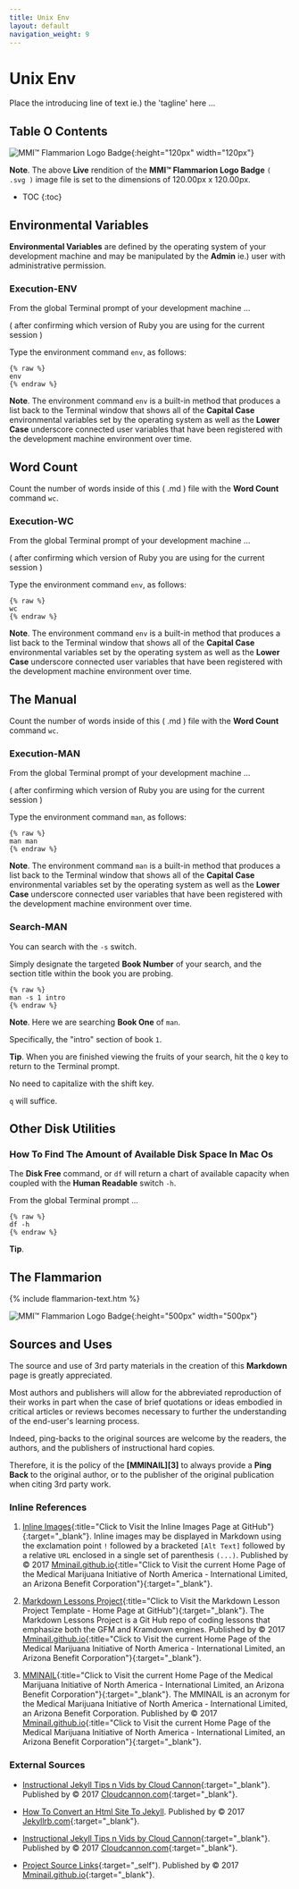 ```yaml
---
title: Unix Env
layout: default
navigation_weight: 9
---
```

# Unix Env

Place the introducing line of text ie.) the 'tagline' here ...

## Table O Contents

![MMI™ Flammarion Logo Badge](../assets/img/MMI-Medmj-Org-Got-Tree-Flammarion-Person-Through-Celestial-Sphere-circle-725-x-725.svg){:height="120px" width="120px"}

**Note**. The above **Live** rendition of the **MMI™ Flammarion Logo Badge** `( .svg )` image file is set to the dimensions of 120.00px x 120.00px.

- TOC
{:toc}

## Environmental Variables

**Environmental Variables** are defined by the operating system of your development machine and may be manipulated by the **Admin** ie.) user with administrative permission.

### Execution-ENV

From the global Terminal prompt of your development machine ...

( after confirming which version of Ruby you are using for the current session )

Type the environment command `env`, as follows:

```liquid
{% raw %}
env
{% endraw %}
```

**Note**. The environment command `env` is a built-in method that produces a list back to the Terminal window that shows all of the **Capital Case** environmental variables set by the operating system as well as the **Lower Case** underscore connected user variables that have been registered with the development machine environment over time.

## Word Count

Count the number of words inside of this ( .md ) file with the **Word Count** command `wc`.

### Execution-WC

From the global Terminal prompt of your development machine ...

( after confirming which version of Ruby you are using for the current session )

Type the environment command `env`, as follows:

```liquid
{% raw %}
wc
{% endraw %}
```

**Note**. The environment command `env` is a built-in method that produces a list back to the Terminal window that shows all of the **Capital Case** environmental variables set by the operating system as well as the **Lower Case** underscore connected user variables that have been registered with the development machine environment over time.

## The Manual

Count the number of words inside of this ( .md ) file with the **Word Count** command `wc`.

### Execution-MAN

From the global Terminal prompt of your development machine ...

( after confirming which version of Ruby you are using for the current session )

Type the environment command `man`, as follows:

```liquid
{% raw %}
man man
{% endraw %}
```

**Note**. The environment command `man` is a built-in method that produces a list back to the Terminal window that shows all of the **Capital Case** environmental variables set by the operating system as well as the **Lower Case** underscore connected user variables that have been registered with the development machine environment over time.

### Search-MAN

You can search with the `-s` switch.

Simply designate the targeted **Book Number** of your search, and the section title within the book you are probing.

```liquid
{% raw %}
man -s 1 intro
{% endraw %}
```

**Note**. Here we are searching **Book One** of `man`.

Specifically, the "intro" section of book `1`.

**Tip**. When you are finished viewing the fruits of your search, hit the `Q` key to return to the Terminal prompt.

No need to capitalize with the shift key.

`q` will suffice.

## Other Disk Utilities

### How To Find The Amount of Available Disk Space In Mac Os

The **Disk Free** command, or `df` will return a chart of available capacity when coupled with the **Human Readable** switch `-h`.

From the global Terminal prompt ...

```liquid
{% raw %}
df -h
{% endraw %}
```

**Tip**.

## The Flammarion

{% include flammarion-text.htm %}

![MMI™ Flammarion Logo Badge](../assets/img/MMI-Medmj-Org-Got-Tree-Flammarion-Person-Through-Celestial-Sphere-circle-725-x-725.svg){:height="500px" width="500px"}

## Sources and Uses

The source and use of 3rd party materials in the creation of this **Markdown** page is greatly appreciated.

Most authors and publishers will allow for the abbreviated reproduction of their works in part when the case of brief quotations or ideas embodied in critical articles or reviews becomes necessary to further the understanding of the end-user's learning process.

Indeed, ping-backs to the original sources are welcome by the readers, the authors, and the publishers of instructional hard copies.

Therefore, it is the policy of the **[MMINAIL][3]** to always provide a **Ping Back** to the original author, or to the publisher of the original publication when citing 3rd party work.

### Inline References

1. [Inline Images](https://rwebaz.github.io/Markdown-Lessons-Project/pages/Inline-Images.html){:title="Click to Visit the Inline Images Page at GitHub"}{:target="_blank"}. Inline images may be displayed in Markdown using the exclamation point `!` followed by a bracketed `[Alt Text]` followed by a relative `URL` enclosed in a single set of parenthesis `(...)`. Published by © 2017 [Mminail.github.io](https://mminail.github.io/){:title="Click to Visit the current Home Page of the Medical Marijuana Initiative of North America - International Limited, an Arizona Benefit Corporation"}{:target="_blank"}.

1. [Markdown Lessons Project](https://rwebaz.github.io/Markdown-Lessons-Project/){:title="Click to Visit the Markdown Lesson Project Template - Home Page at GitHub"){:target="_blank"}. The Markdown Lessons Project is a Git Hub repo of coding lessons that emphasize both the GFM and Kramdown engines. Published by © 2017 [Mminail.github.io](https://mminail.github.io/){:title="Click to Visit the current Home Page of the Medical Marijuana Initiative of North America - International Limited, an Arizona Benefit Corporation"}{:target="_blank"}.

1. [MMINAIL](https://mminail.github.io/){:title="Click to Visit the current Home Page of the Medical Marijuana Initiative of North America - International Limited, an Arizona Benefit Corporation"}{:target="_blank"}. The MMINAIL is an acronym for the Medical Marijuana Initiative of North America - International Limited, an Arizona Benefit Corporation. Published by © 2017 [Mminail.github.io](https://mminail.github.io/){:title="Click to Visit the current Home Page of the Medical Marijuana Initiative of North America - International Limited, an Arizona Benefit Corporation"}{:target="_blank"}.

### External Sources

- [Instructional Jekyll Tips n Vids by Cloud Cannon](https://learn.cloudcannon.com/){:target="_blank"}. Published by © 2017 [Cloudcannon.com](https://www.cloudcannon.com){:target="_blank"}.

- [How To Convert an Html Site To Jekyll](http://jekyllrb.com/tutorials/convert-site-to-jekyll/). Published by © 2017 [Jekyllrb.com](http://jekyllrb.com){:target="_blank"}.

- [Instructional Jekyll Tips n Vids by Cloud Cannon](https://learn.cloudcannon.com/){:target="_blank"}. Published by © 2017 [Cloudcannon.com](https://www.cloudcannon.com){:target="_blank"}.

- [Project Source Links](https://rwebaz.github.io/Zazzle-Hempaz-Project/pages/Source-Links.html){:target="_self"). Published by © 2017 [Mminail.github.io](https://mminail.github.io/){:target="_blank"}.